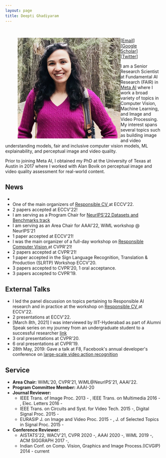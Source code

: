 ```yaml
---
layout: page
title: Deepti Ghadiyaram
---
```

<br>
<figure>
 <img align="left" src="/assets/img/deepti_pic_cropped.png" width="330">
<figcaption> [<a href="mailto: deeptigp [at] fb [dot] com">Email</a>] [<a href="https://scholar.google.com/citations?user=NyKCrmoAAAAJ&hl=en&authuser=1">Google Scholar</a>] [<a href="https://twitter.com/deeptigp">Twitter</a>] </figcaption>
</figure>
I am a Senior Research Scientist at Fundamental AI Research (FAIR) in <a href="https://ai.facebook.com/research/"> Meta AI</a> where I work a broad variety of topics in Computer Vision, Machine Learning, and Image and Video Processing. My interest spans several topics such as building image and video understanding models, fair and inclusive computer vision models, ML explainability, and perceptual image and video quality.

Prior to joining Meta AI, I obtained my PhD at the University of Texas at Austin in 2017 where I worked with Alan Bovik on perceptual image and video quality assessment for real-world content. 

## News
- 
- One of the main organizers of <a href="https://sites.google.com/view/rcv-at-eccv-2022/home"> Responsible CV </a> at ECCV'22.
- 2 papers accepted at ECCV'22!
- I am serving as a Program Chair for <a href="https://neurips.cc/Conferences/2022/CallForDatasetsBenchmarks"> NeurIPS'22 Datasets and Benchmarks track </a>
- I am serving as an Area Chair for AAAI'22, WiML workshop @ NeurIPS'21
- 1 paper accepted at ECCV'21!
- I was the main organizer of a full-day workshop on <a href="https://sites.google.com/view/rcv-cvpr2021"> Responsible Computer Vision </a> at CVPR'21! 
- 2 papers accepted at CVPR'21!
- 1 paper accepted in the Sign Language Recognition, Translation & Production (SLRTP) Workshop  ECCV'20.
- 3 papers accepted to CVPR'20, 1 oral acceptance.
- 3 papers accepted to CVPR'19.

## External Talks 
- I led the panel discussion on topics pertaining to Responsible AI research and in practice at the workshop on <a href="https://sites.google.com/view/rcv-at-eccv-2022/home"> Responsible CV </a> at ECCV'22.
- 2 presentations at ECCV'22.
- [March 8th, 2021] I was interviewed by IIIT-Hyderabad as part of Alumni Speak series on my journey from an undergraduate student to a successful researcher <a href="https://www.youtube.com/watch?v=aELF0h8fqfo"> link </a> 
- 3 oral presentations at CVPR'20.
- 6 oral presentations at CVPR'19.
- 28th May, 2019: Gave a talk at F8, Facebook's annual developer's conference on <a href="https://www.youtube.com/watch?v=5RcC18WEruk"> large-scale video action recognition </a>


## Service
- **Area Chair:** WiML’20, CVPR’21, WiML@NeurIPS'21, AAAI'22.
- **Program Committee Member:** AAAI-20
- **Journal Reviewer:** 
  - IEEE Trans. of Image Proc. 2013 - , IEEE Trans. on Multimedia 2016 - , Elec. Letters 2016 -
  - IEEE Trans. on Circuits and Syst. for Video Tech. 2015 -, Digital Signal Proc. 2015 -
  - EURASIP J. on Image and Video Proc. 2015 - , J. of Selected Topics in Signal Proc. 2015 -
- **Conference Reviewer:** 
  - AISTATS'22, WACV'21, CVPR 2020 -, AAAI 2020 -, WiML 2019 -, ACM SIGGRAPH 2017 -,
  - Indian Conf. on Comp. Vision, Graphics and Image Process.(ICVGIP) 2014 - current
